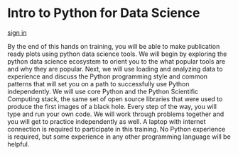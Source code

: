 # Intro to Python for Data Science 

[sign in](https://hackmd.io/@drsmb/nsbe49/edit)


By the end of this hands on training, you will be able to make publication ready plots using python data science tools. We will begin by exploring the python data science ecosystem to orient you to the what popular tools are and why they are popular.  Next, we will use loading and analyzing data to experience and discuss the Python programming style and common patterns that will set you on a path to successfully use Python independently. We will use core Python and the Python Scientific Computing stack, the same set of open source libraries that were used to produce the first images of a black hole. Every step of the way, you will type and run your own code.  We will work through problems together and you will get to practice independently as well.  A laptop with internet connection is required to participate in this training.  No Python experience is required, but some experience in any other programming language will be helpful.  